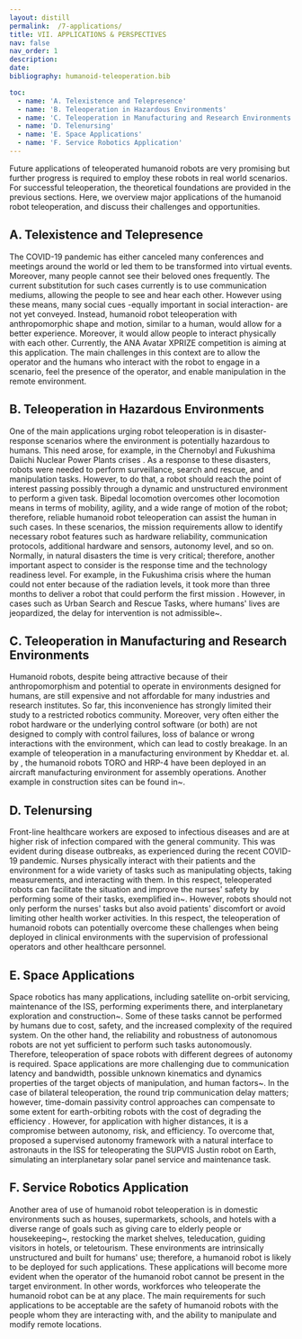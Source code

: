 ```yaml
---
layout: distill
permalink:  /7-applications/
title: VII. APPLICATIONS & PERSPECTIVES
nav: false
nav_order: 1
description:
date:
bibliography: humanoid-teleoperation.bib

toc:
  - name: 'A. Telexistence and Telepresence'
  - name: 'B. Teleoperation in Hazardous Environments'
  - name: 'C. Teleoperation in Manufacturing and Research Environments'
  - name: 'D. Telenursing'
  - name: 'E. Space Applications'
  - name: 'F. Service Robotics Application'
---
```



Future applications of teleoperated humanoid robots are very promising but further progress is required to employ these robots in real world scenarios. 
For successful teleoperation, the theoretical foundations are provided in the previous sections.
Here, we overview major applications of the humanoid robot teleoperation, and discuss their challenges and opportunities.

## A. Telexistence and Telepresence
The COVID-19 pandemic has either canceled many conferences and meetings around the world or led them to be transformed into virtual events.
Moreover, many people cannot see their beloved ones frequently. The current substitution for such cases currently is to use communication mediums, allowing the people to see and hear each other. However using these means, many social cues -equally important in social interaction- are not yet conveyed. Instead, humanoid robot teleoperation with anthropomorphic shape and motion, similar to a human, would allow for a better experience. Moreover, it would allow people to interact physically with each other.
Currently, the ANA Avatar XPRIZE competition <d-cite key="AnaAvatarXprize"></d-cite> is aiming at this application. 
The main challenges in this context are to allow the operator and the humans who interact with the robot to engage in a scenario, feel the presence of the operator, and enable manipulation in the remote environment.

## B. Teleoperation in Hazardous Environments
One of the main applications urging robot teleoperation is in disaster-response scenarios where the environment is potentially hazardous to humans.
This need arose, for example, in the Chernobyl and Fukushima Daiichi Nuclear Power Plants crises <d-cite key="nagatani2013emergency"></d-cite>. As a response to these disasters, robots were needed to perform surveillance, search and rescue, and manipulation tasks. 
However, to do that, a robot should reach the point of interest passing possibly through a dynamic and unstructured environment to perform a given task.
Bipedal locomotion overcomes other locomotion means in terms of mobility, agility, and a wide range of motion of the robot; therefore, reliable humanoid robot teleoperation can assist the human in such cases.
In these scenarios, the mission requirements allow to identify necessary robot features such as hardware reliability, communication protocols, additional hardware and sensors, autonomy level, and so on.
Normally, in natural disasters the time is very critical; therefore, another important aspect
to consider
is the response time and the technology readiness level. For example, in the Fukushima 
crisis where the human could not enter because of the radiation levels, it took more than three months to deliver a robot that could perform the first mission <d-cite key="nagatani2013emergency"></d-cite>. However, in cases such as Urban Search and Rescue Tasks, where humans' lives are jeopardized, 
the delay for intervention is not admissible~<d-cite key="casper2003human"></d-cite>.

## C. Teleoperation in Manufacturing and Research Environments
Humanoid robots, despite being attractive because of their anthropomorphism and potential to operate in environments designed for humans, are still expensive and not affordable for many industries and research institutes.
So far, this inconvenience has strongly limited their study to a restricted robotics community.
Moreover, very often either the robot hardware or the underlying control software (or both) are not designed to comply with control failures, loss of balance or wrong interactions with the environment, which can lead to costly breakage. 
In an example of teleoperation in a manufacturing environment by Kheddar et. al. by <d-cite key="kheddar2019humanoid"></d-cite>, the humanoid robots TORO and HRP-4 have been deployed in an aircraft manufacturing environment for assembly operations.
Another example in construction sites can be found in~<d-cite key="yokoi2003tele"></d-cite>.


## D. Telenursing
Front-line healthcare workers are exposed to infectious diseases and are at higher risk of infection compared with the general community. This was evident during disease outbreaks, as experienced during the recent COVID-19 pandemic.
Nurses physically interact with their patients and the environment for a wide variety of tasks such as manipulating objects, taking measurements, and interacting with them.
In this respect, teleoperated robots can facilitate the situation and improve the nurses' safety by performing some of their tasks, exemplified in~<d-cite key="li2017development"></d-cite>.
However, robots should not only perform the nurses' tasks but also avoid patients' discomfort or avoid limiting other health worker activities.
In this respect, the teleoperation of humanoid robots can potentially overcome these challenges when being deployed in clinical environments with the supervision of professional operators and other healthcare personnel.



## E. Space Applications
Space robotics has many applications, including satellite on-orbit servicing, maintenance of the ISS, performing experiments there, and interplanetary exploration and construction~<d-cite key="workshop2019, flores2014review"></d-cite>.
Some of these tasks cannot be performed by humans due to cost, safety, and the increased complexity of the required system. 
On the other hand, the reliability and robustness of autonomous robots are not yet sufficient to perform such tasks autonomously. Therefore, teleoperation of space robots with different degrees of autonomy is required.
Space applications are more challenging due to communication latency and bandwidth, possible unknown kinematics and dynamics properties of the target objects of manipulation, and human factors~<d-cite key="flores2014review"></d-cite>.
In the case of bilateral teleoperation, the round trip communication delay matters; however, time-domain passivity control approaches can compensate to some extent for earth-orbiting robots with the cost of degrading the efficiency <d-cite key="ryu2010passive"></d-cite>.
However, for application with higher distances, it is a compromise between autonomy, risk, and efficiency.
To overcome that, <d-cite key="Lii2017Toward"></d-cite> proposed a supervised autonomy framework with a natural interface to astronauts in the ISS for teleoperating the SUPVIS Justin robot on Earth, simulating an interplanetary solar panel service and maintenance task.


## F. Service Robotics Application
Another area of use of humanoid robot teleoperation is in domestic environments such as houses,
supermarkets, schools, and hotels with a diverse range of goals such as giving care to elderly people or housekeeping~<d-cite key="broekens2009assistive"></d-cite>, restocking the market shelves,
teleducation, guiding visitors in hotels, or teletourism. 
These environments are intrinsically unstructured and built for humans' use; therefore, a humanoid robot is likely to be deployed for such applications.
These applications will become more evident when the operator of the humanoid robot cannot be present in the target environment. In other words, workforces who teleoperate the humanoid robot can be at any place.
The main requirements for such applications to be acceptable are the safety of humanoid robots with the people whom they are interacting with, and the ability to manipulate and modify remote locations.
